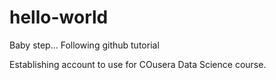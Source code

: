 hello-world
===========

Baby step... Following github tutorial

Establishing account to use for COusera Data Science course.

